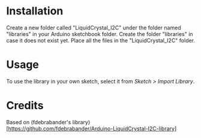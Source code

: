 # Installation
Create a new folder called "LiquidCrystal_I2C" under the folder named "libraries" in your Arduino sketchbook folder.
Create the folder "libraries" in case it does not exist yet. Place all the files in the "LiquidCrystal_I2C" folder.

# Usage
To use the library in your own sketch, select it from *Sketch > Import Library*.




# Credits

Based on (fdebrabander's library)[https://github.com/fdebrabander/Arduino-LiquidCrystal-I2C-library]